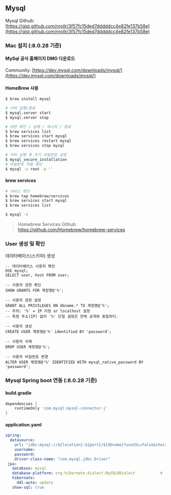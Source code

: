## Mysql

Mysql Github: [https://gist.github.com/nrollr/3f57fc15ded7dddddcc4e82fe137b58e](https://gist.github.com/nrollr/3f57fc15ded7dddddcc4e82fe137b58e)

### Mac 설치 (:8.0.28 기준)

#### MySql 공식 홈페이지 DMG 다운로드
Community: [https://dev.mysql.com/downloads/mysql/](https://dev.mysql.com/downloads/mysql/)

#### HomeBrew 사용
```bash
$ brew install mysql

# 서버 실행/종료
$ mysql.server start
$ mysql.server stop

# 데몬 확인 / 실행 / 재시작 / 종료
$ brew services list
$ brew services start mysql
$ brew services restart mysql
$ brew services stop mysql

# 서버 실행 후 초기 비밀번호 설정
$ mysql_secure_installation
# 비밀번호 적용 확인
$ mysql -u root -p ''
```

#### brew services
```bash
# 서비스 확인
$ brew tap homebrew/services
$ brew services start mysql
$ brew services list

$ mysql -V
```
> Homebrew Services Github: https://github.com/Homebrew/homebrew-services


### User 생성 및 확인
데이터베이스(스키마) 생성
```mysql
-- 데이터베이스 사용자 확인
USE mysql;
SELECT user, host FROM user;

-- 사용자 권한 확인
SHOW GRANTS FOR 계정명@'%';
    
-- 사용자 권한 설정
GRANT ALL PRIVILEGES ON dbname.* TO 계정명@'%';
-- 주의: '%' = IP 지정 or localhost 설정 
-- 특정 주소(IP) 없이 '%' 단일 설정은 전체 공개와 동일하다.

-- 사용자 생성
CREATE USER 계정명@'%' identified BY 'password';
    
-- 사용자 삭제
DROP USER 계정명@'%';
    
-- 사용자 비밀번호 변경
ALTER USER 계정명@'%' IDENTIFIED WITH mysql_native_password BY 'password';
```

### Mysql Spring boot 연동 (:8.0.28 기준)

#### build.gradle
```groovy
dependencies {
    runtimeOnly 'com.mysql:mysql-connector-j'
}
```

#### application.yaml
```yml
spring:
  datasource:
    url: "jdbc:mysql://${location}:${port}/${dbname}?useSSL=false&characterEncoding=UTF-8&serverTimezone=Asia/Seoul"
    username:
    password:
    driver-class-name: "com.mysql.jdbc.Driver"
 jpa:
   database: mysql
   database-platform: org.hibernate.dialect.MySQL8Dialect           # ! DB 버전별 상이 mysql -V 확인
   hibernate:
     ddl-auto: update
   show-sql: true
```
